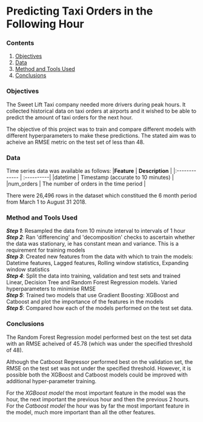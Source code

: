 # Predicting Taxi Orders in the Following Hour

### Contents
1. [Objectives](https://github.com/SteveLewisUK/datascience_bootcamp_projects/blob/main/predicting_taxi_orders_in_next_hour/README.md#objectives)
2. [Data](https://github.com/SteveLewisUK/datascience_bootcamp_projects/blob/main/predicting_taxi_orders_in_next_hour/README.md#data)
3. [Method and Tools Used](https://github.com/SteveLewisUK/datascience_bootcamp_projects/tree/main/predicting_taxi_orders_in_next_hour#method-and-tools-used)
4. [Conclusions](https://github.com/SteveLewisUK/datascience_bootcamp_projects/blob/main/predicting_taxi_orders_in_next_hour/README.md#conclusions)<br />


### Objectives
The Sweet Lift Taxi company needed more drivers during peak hours. It collected historical data on taxi orders at airports and it wished to be able to predict the amount of taxi orders for the next hour.

The objective of this project was to train and compare different models with different hyperparameters to make these predictions. The stated aim was to acheive an RMSE metric on the test set of less than 48.<br />


### Data
Time series data was available as follows:
|**Feature** | **Description** |
|:------------- | :----------|
|datetime | Timestamp (accurate to 10 minutes) |
|num_orders | The number of orders in the time period |

There were 26,496 rows in the dataset which constitued the 6 month period from March 1 to August 31 2018.<br />


### Method and Tools Used
***Step 1***: Resampled the data from 10 minute interval to intervals of 1 hour\
***Step 2***: Ran 'differencing' and 'decomposition' checks to ascertain whether the data was stationary, ie has constant mean and variance.  This is a requirement for training models\
***Step 3***: Created new features from the data with which to train the models: Datetime features, Lagged features, Rolling window statistics, Expanding window statistics\
***Step 4***: Split the data into training, validation and test sets and trained Linear, Decision Tree and Random Forest Regression models. Varied hyperparameters to minimise RMSE\
***Step 5***: Trained two models that use Gradient Boosting: XGBoost and Catboost and plot the importance of the features in the models\
***Step 5***: Compared how each of the models performed on the test set data.<br />


### Conclusions
The Random Forest Regression model performed best on the test set data with an RMSE acheived of 45.78 (which was under the specified threshold of 48).

Although the Catboost Regressor performed best on the validation set, the RMSE on the test set was not under the specified threshold. However, it is possible both the XGBoost and Catboost models could be improved with additional hyper-parameter training.

For the *XGBoost model* the most important feature in the model was the hour, the next important the previous hour and then the previous 2 hours.\
For the *Catboost model* the hour was by far the most important feature in the model, much more important than all the other features.
